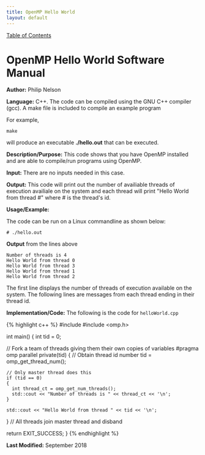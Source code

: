```yaml
---
title: OpenMP Hello World
layout: default
---
```

<a href="https://philipnelson5.github.io/math4610/SoftwareManual"> Table of Contents </a>
# OpenMP Hello World Software Manual

**Author:** Philip Nelson

**Language:** C++. The code can be compiled using the GNU C++ compiler (gcc). A make file is included to compile an example program

For example,

    make

will produce an executable **./hello.out** that can be executed.

**Description/Purpose:** This code shows that you have OpenMP installed and are able to compile/run programs using OpenMP.

**Input:** There are no inputs needed in this case.

**Output:** This code will print out the number of availiable threads of execution availiale on the system and each thread will
print "Hello World from thread #" where # is the thread's id.

**Usage/Example:**

The code can be run on a Linux commandline as shown below:

```
# ./hello.out
```

**Output** from the lines above
```
Number of threads is 4
Hello World from thread 0
Hello World from thread 3
Hello World from thread 1
Hello World from thread 2
```

The first line displays the number of threads of execution available on the system.
The following lines are messages from each thread ending in their thread id.

**Implementation/Code:** The following is the code for `helloWorld.cpp`

{% highlight c++ %}
#include <iostream>
#include <omp.h>

int main()
{
  int tid = 0;

// Fork a team of threads giving them their own copies of variables
#pragma omp parallel private(tid)
  {
    // Obtain thread id number
    tid = omp_get_thread_num();

    // Only master thread does this
    if (tid == 0)
    {
      int thread_ct = omp_get_num_threads();
      std::cout << "Number of threads is " << thread_ct << '\n';
    }

    std::cout << "Hello World from thread " << tid << '\n';

  } // All threads join master thread and disband

  return EXIT_SUCCESS;
}
{% endhighlight %}

**Last Modified:** September 2018
